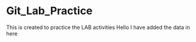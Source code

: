 # Git_Lab_Practice
This is created to practice the LAB activities
Hello I have added the data in here
